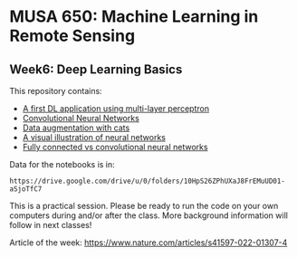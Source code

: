 # MUSA 650: Machine Learning in Remote Sensing

## Week6: Deep Learning Basics

This repository contains:

- [A first DL application using multi-layer perceptron](DL_Basics1_SimpleMLP.ipynb)
- [Convolutional Neural Networks](DLBasics_SimpleCNN.ipynb)
- [Data augmentation with cats](DLBasics_KerasDataAugmentation.ipynb)
- [A visual illustration of neural networks](https://youtu.be/aircAruvnKk)
- [Fully connected vs convolutional neural networks](https://medium.com/swlh/fully-connected-vs-convolutional-neural-networks-813ca7bc6ee5)

Data for the notebooks is in:

    https://drive.google.com/drive/u/0/folders/10HpS26ZPhUXaJ8FrEMuUD01-aSjoTfC7
    
This is a practical session. Please be ready to run the code on your own 
computers during and/or after the class. More background information will follow 
in next classes!

Article of the week:  https://www.nature.com/articles/s41597-022-01307-4
